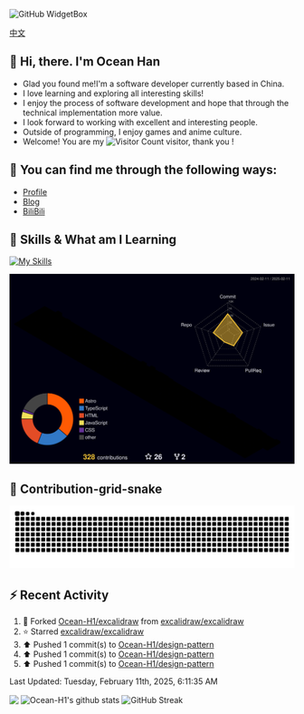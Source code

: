![GitHub WidgetBox](https://github-widgetbox.vercel.app/api/profile?username=Ocean-H1&data=followers,repositories,stars,commits)

[中文](/README_ZH.md)
## 👋 Hi, there. I'm Ocean Han
- Glad you found me!I'm a software developer currently based in China. 
- I love learning and exploring all interesting skills!
- I enjoy the process of software development and hope that through the technical implementation more value.
- I look forward to working with excellent and interesting people.
- Outside of programming, I enjoy games and anime culture.
- Welcome! You are my ![Visitor Count](https://profile-counter.glitch.me/Ocean_H1/count.svg) visitor, thank you !

## 🎉 You can find me through the following ways:

- [Profile](https://oceanh.top)
- [Blog](https://blog.oceanh.top/)
- [BiliBili](https://space.bilibili.com/382688944/favlist)

## 🚀 Skills & What am I Learning

[![My Skills](https://skillicons.dev/icons?i=html,css,vite,vue,react,electron,webpack,nodejs,js,ts,stackoverflow,mysql,redis)](https://github.com/Ocean-H1)

![rainbow gif](https://raw.githubusercontent.com/Ocean-H1/Ocean-H1/main/profile-3d-contrib/profile-night-rainbow.svg)

## 🐍 Contribution-grid-snake

![snake gif](https://raw.githubusercontent.com/Ocean-H1/Ocean-H1/output/github-contribution-grid-snake.svg)

## ⚡ Recent Activity

<!--RECENT_ACTIVITY:start-->
1. 🔱 Forked [Ocean-H1/excalidraw](https://github.com/Ocean-H1/excalidraw) from [excalidraw/excalidraw](https://github.com/excalidraw/excalidraw)<br>
2. ⭐ Starred [excalidraw/excalidraw](https://github.com/excalidraw/excalidraw)<br>
3. ⬆️ Pushed 1 commit(s) to [Ocean-H1/design-pattern](https://github.com/Ocean-H1/design-pattern)<br>
4. ⬆️ Pushed 1 commit(s) to [Ocean-H1/design-pattern](https://github.com/Ocean-H1/design-pattern)<br>
5. ⬆️ Pushed 1 commit(s) to [Ocean-H1/design-pattern](https://github.com/Ocean-H1/design-pattern)<br>
<!--RECENT_ACTIVITY:end-->

<!--RECENT_ACTIVITY:last_update-->
Last Updated: Tuesday, February 11th, 2025, 6:11:35 AM
<!--RECENT_ACTIVITY:last_update_end-->

<img align="center" src="https://github-readme-stats.vercel.app/api/top-langs/?username=Ocean-H1&layout=compact&theme=react&hide_border=true&card_width=400&card_height=200"/>
<img align="center" src="https://github-readme-stats.vercel.app/api?username=Ocean-H1&show_icons=true&include_all_commits=true&theme=react&hide_border=true&card_width=500&card_height=200" alt="Ocean-H1's github stats"/>
<img align="center" src="https://streak-stats.demolab.com?user=Ocean-H1&theme=react&hide_border=true&date_format=M%20j%5B%2C%20Y%5D&card_width=600&card_height=200" alt="GitHub Streak" />
